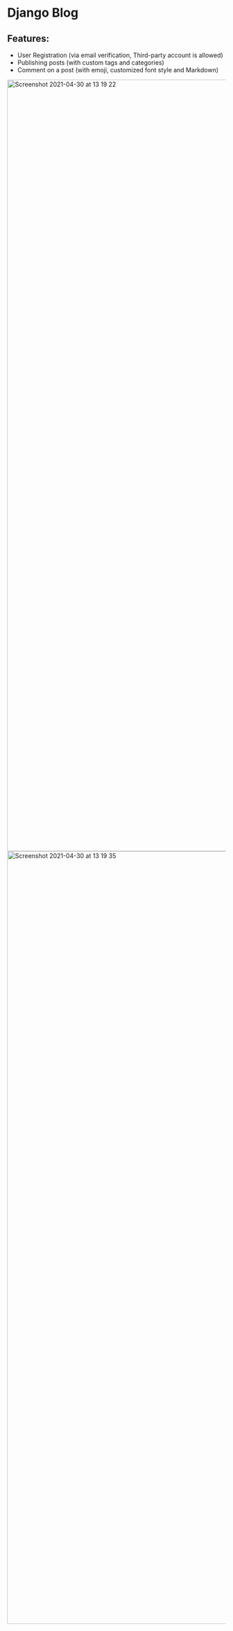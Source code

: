 # Django Blog 

## Features:
- User Registration (via email verification, Third-party account is allowed)
- Publishing posts (with custom tags and categories)
- Comment on a post (with emoji, customized font style and Markdown)

<img width="1774" alt="Screenshot 2021-04-30 at 13 19 22" src="https://user-images.githubusercontent.com/11911569/116652215-55e34880-a9b7-11eb-8390-04a3f9799c51.png">

<img width="1777" alt="Screenshot 2021-04-30 at 13 19 35" src="https://user-images.githubusercontent.com/11911569/116652247-63003780-a9b7-11eb-97c0-2fc112d99841.png">
